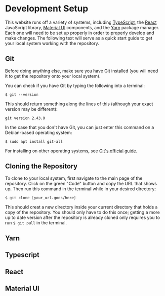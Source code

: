 # Development Setup
This website runs off a variety of systems, including [TypeScript](https://www.typescriptlang.org/), the [React](https://react.dev/) JavaScript library, [Material UI](https://mui.com/) components, and the [Yarn](https://yarnpkg.com/) package manager. Each one will need to be set up properly in order to properly develop and make changes. The following text will serve as a quick start guide to get your local system working with the repository.

## Git
Before doing anything else, make sure you have Git installed (you will need it to get the repository onto your local system).

You can check if you have Git by typing the following into a terminal:

```
$ git --version
```

This should return something along the lines of this (although your exact version may be different):

```
git version 2.43.0
```

In the case that you don't have Git, you can just enter this command on a Debian-based operating system:
```
$ sudo apt install git-all
```

For installing on other operating systems, see [Git's official guide](https://git-scm.com/book/en/v2/Getting-Started-Installing-Git).

## Cloning the Repository
To clone to your local system, first navigate to the main page of the repository. Click on the green "Code" button and copy the URL that shows up. Then run this command in the terminal while in your desired directory:
```
$ git clone [your_url.goes/here]
```

This should creat a new directory inside your current directory that holds a copy of the repository. You should only have to do this once; getting a more up to date version after the repository is already cloned only requires you to run `$ git pull` in the terminal.

## Yarn


## Typescript


## React


## Material UI
